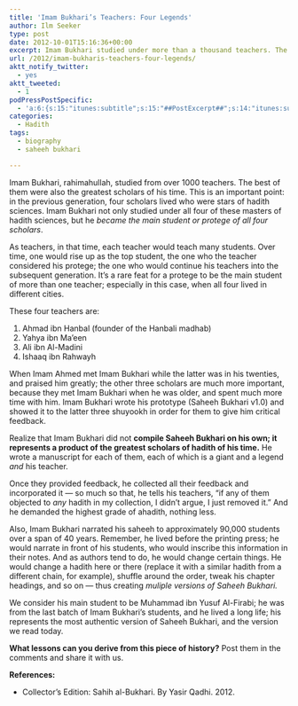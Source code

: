 ```yaml
---
title: 'Imam Bukhari’s Teachers: Four Legends'
author: Ilm Seeker
type: post
date: 2012-10-01T15:16:36+00:00
excerpt: Imam Bukhari studied under more than a thousand teachers. The top four represent the best of the best, four figures who are legendary in the sciences of hadith. They significantly impacted the final product of Saheeh Bukhari, which we read today; and we learn about different versions of the saheeh.
url: /2012/imam-bukharis-teachers-four-legends/
aktt_notify_twitter:
  - yes
aktt_tweeted:
  - 1
podPressPostSpecific:
  - 'a:6:{s:15:"itunes:subtitle";s:15:"##PostExcerpt##";s:14:"itunes:summary";s:15:"##PostExcerpt##";s:15:"itunes:keywords";s:17:"##WordPressCats##";s:13:"itunes:author";s:10:"##Global##";s:15:"itunes:explicit";s:2:"No";s:12:"itunes:block";s:2:"No";}'
categories:
  - Hadith
tags:
  - biography
  - saheeh bukhari

---
```

Imam Bukhari, rahimahullah, studied from over 1000 teachers. The best of them were also the greatest scholars of his time. This is an important point: in the previous generation, four scholars lived who were stars of hadith sciences. Imam Bukhari not only studied under all four of these masters of hadith sciences, but he _became the main student or protege of all four scholars_.

As teachers, in that time, each teacher would teach many students. Over time, one would rise up as the top student, the one who the teacher considered his protege; the one who would continue his teachers into the subsequent generation. It&#8217;s a rare feat for a protege to be the main student of more than one teacher; especially in this case, when all four lived in different cities.

These four teachers are:

  1. Ahmad ibn Hanbal (founder of the Hanbali madhab)
  2. Yahya ibn Ma&#8217;een
  3. Ali ibn Al-Madini
  4. Ishaaq ibn Rahwayh

When Imam Ahmed met Imam Bukhari while the latter was in his twenties, and praised him greatly; the other three scholars are much more important, because they met Imam Bukhari when he was older, and spent much more time with him. Imam Bukhari wrote his prototype (Saheeh Bukhari v1.0) and showed it to the latter three shuyookh in order for them to give him critical feedback.

Realize that Imam Bukhari did not **compile Saheeh Bukhari on his own; it represents a product of the greatest scholars of hadith of his time.** He wrote a manuscript for each of them, each of which is a giant and a legend _and_ his teacher.

Once they provided feedback, he collected all their feedback and incorporated it &#8212; so much so that, he tells his teachers, &#8220;if any of them objected to _any_ hadith in my collection, I didn&#8217;t argue, I just removed it.&#8221; And he demanded the highest grade of ahadith, nothing less.

Also, Imam Bukhari narrated his saheeh to approximately 90,000 students over a span of 40 years. Remember, he lived before the printing press; he would narrate in front of his students, who would inscribe this information in their notes. And as authors tend to do, he would change certain things. He would change a hadith here or there (replace it with a similar hadith from a different chain, for example), shuffle around the order, tweak his chapter headings, and so on &#8212; thus creating _muliple versions of Saheeh Bukhari._

We consider his main student to be Muhammad ibn Yusuf Al-Firabi; he was from the last batch of Imam Bukhari&#8217;s students, and he lived a long life; his represents the most authentic version of Saheeh Bukhari, and the version we read today.

**What lessons can you derive from this piece of history?** Post them in the comments and share it with us.

**References:**

  * Collector&#8217;s Edition: Sahih al-Bukhari. By Yasir Qadhi. 2012.